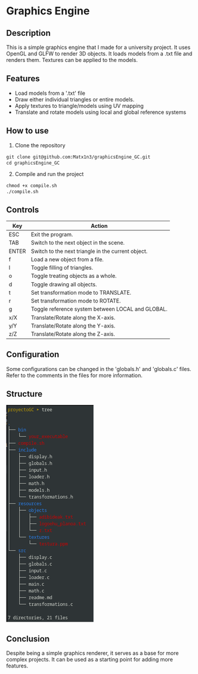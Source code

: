 # Graphics Engine
## Description
This is a simple graphics engine that I made for a university project. It uses OpenGL and GLFW to render 3D objects. It 
loads models from a .txt file and renders them. Textures can be applied to the models.

## Features
- Load models from a '.txt' file
- Draw either individual triangles or entire models.
- Apply textures to triangle/models using UV mapping
- Translate and rotate models using local and global reference systems

## How to use
1. Clone the repository
```
git clone git@github.com:Matx1n3/graphicsEngine_GC.git
cd graphicsEngine_GC
```
2. Compile and run the project
```
chmod +x compile.sh
./compile.sh
```

## Controls
| Key   | Action |
|-------|--------|
| ESC   | Exit the program.|
| TAB   | Switch to the next object in the scene.|
| ENTER | Switch to the next triangle in the current object.
| f     | Load a new object from a file.
| l     | Toggle filling of triangles.
| o	    | Toggle treating objects as a whole.
| d	    | Toggle drawing all objects.
| t	    | Set transformation mode to TRANSLATE.
| r	    | Set transformation mode to ROTATE.
| g     | Toggle reference system between LOCAL and GLOBAL.
| x/X   | Translate/Rotate along the X-axis.
| y/Y   | Translate/Rotate along the Y-axis.
| z/Z   | Translate/Rotate along the Z-axis.

## Configuration
Some configurations can be changed in the 'globals.h' and 'globals.c' files. Refer to the comments 
in the files for more information.

## Structure
![img.png](img.png)

## Conclusion
Despite being a simple graphics renderer, it serves as a base for more complex projects.
It can be used as a starting point for adding more features.